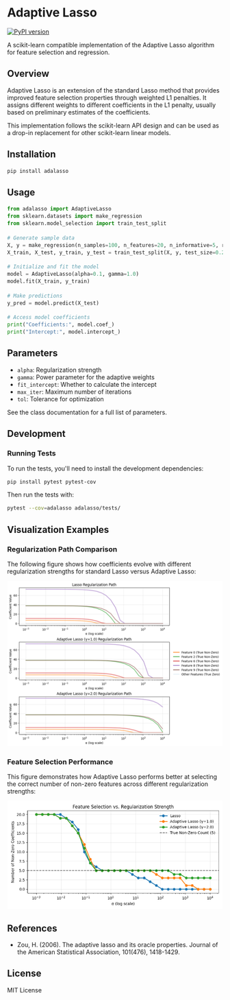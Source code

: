# Adaptive Lasso


[![PyPI version](https://img.shields.io/pypi/v/adalasso.svg)](https://pypi.org/project/adalasso/)

A scikit-learn compatible implementation of the Adaptive Lasso algorithm for feature selection and regression.

## Overview

Adaptive Lasso is an extension of the standard Lasso method that provides improved feature selection properties through weighted L1 penalties. It assigns different weights to different coefficients in the L1 penalty, usually based on preliminary estimates of the coefficients.

This implementation follows the scikit-learn API design and can be used as a drop-in replacement for other scikit-learn linear models.

## Installation

```bash
pip install adalasso
```

## Usage

```python
from adalasso import AdaptiveLasso
from sklearn.datasets import make_regression
from sklearn.model_selection import train_test_split

# Generate sample data
X, y = make_regression(n_samples=100, n_features=20, n_informative=5, random_state=42)
X_train, X_test, y_train, y_test = train_test_split(X, y, test_size=0.2)

# Initialize and fit the model
model = AdaptiveLasso(alpha=0.1, gamma=1.0)
model.fit(X_train, y_train)

# Make predictions
y_pred = model.predict(X_test)

# Access model coefficients
print("Coefficients:", model.coef_)
print("Intercept:", model.intercept_)
```

## Parameters

- `alpha`: Regularization strength
- `gamma`: Power parameter for the adaptive weights
- `fit_intercept`: Whether to calculate the intercept
- `max_iter`: Maximum number of iterations
- `tol`: Tolerance for optimization

See the class documentation for a full list of parameters.

## Development

### Running Tests

To run the tests, you'll need to install the development dependencies:

```bash
pip install pytest pytest-cov
```

Then run the tests with:

```bash
pytest --cov=adalasso adalasso/tests/
```

## Visualization Examples

### Regularization Path Comparison

The following figure shows how coefficients evolve with different regularization strengths for standard Lasso versus Adaptive Lasso:

![Adaptive Lasso Regularization Path](adaptive_lasso_regularization_path.png)

### Feature Selection Performance

This figure demonstrates how Adaptive Lasso performs better at selecting the correct number of non-zero features across different regularization strengths:

![Feature Selection vs Regularization](adaptive_lasso_feature_count.png)

## References

- Zou, H. (2006). The adaptive lasso and its oracle properties. Journal of the American Statistical Association, 101(476), 1418-1429.

## License

MIT License
